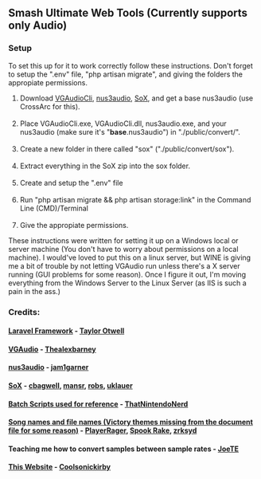 <h2>Smash Ultimate Web Tools (Currently supports only Audio)</h2>

<h3><strong>Setup</strong></h3>
<p>To set this up for it to work correctly follow these instructions. Don't forget to setup the ".env" file, "php
    artisan migrate", and giving the folders the appropiate permissions.</p>

<ol>
    <li>Download <a href="https://github.com/Thealexbarney/VGAudio/releases">VGAudioCli</a>, <a
            href="https://github.com/jam1garner/nus3audio-rs/releases">nus3audio</a>, <a
            href="http://sox.sourceforge.net/">SoX</a>, and get a base nus3audio (use CrossArc for this).</li>
    <br>
    <li>Place VGAudioCli.exe, VGAudioCli.dll, nus3audio.exe, and your nus3audio (make sure it's
        "<strong>base</strong>.nus3audio") in "./public/convert/".</li>
    <br>
    <li>Create a new folder in there called "sox" ("./public/convert/sox").</li>
    <br>
    <li> Extract everything in the SoX zip into the sox folder.</li>
    <br>
    <li>Create and setup the ".env" file</li>
    <br>
    <li>Run "php artisan migrate && php artisan storage:link" in the Command Line (CMD)/Terminal</li>
    <br>
    <li>Give the appropiate permissions.</li>
</ol>

<p>
    These instructions were written for setting it up on a Windows local or server machine (You don't have to worry
    about permissions on a local machine). I would've loved to put this on a linux server, but WINE is giving me a bit
    of trouble by not letting VGAudio run unless there's a X server running (GUI problems for some reason). Once I
    figure it out, I'm moving everything from the Windows Server to the Linux Server (as IIS is such a pain in the ass.)
</p>

<h3><strong>Credits:</strong></h3>
<h4>
    <a href="https://github.com/laravel/laravel">Laravel Framework</a> - <a
        href="https://github.com/taylorotwell">Taylor Otwell</a>
</h4>
<h4>
    <a href="https://github.com/Thealexbarney/VGAudio">VGAudio</a> - <a
        href="https://github.com/Thealexbarney/">Thealexbarney</a>
</h4>
<h4>
    <a href="https://github.com/jam1garner/nus3audio">nus3audio</a> - <a
        href="https://github.com/jam1garner/">jam1garner</a>
</h4>
<h4>
    <a href="http://sox.sourceforge.net/">SoX</a> - <a href="https://sourceforge.net/u/cbagwell/">cbagwell</a>, <a
        href="https://sourceforge.net/u/mansr/profile/">mansr</a>, <a
        href="https://sourceforge.net/u/robs/profile/">robs</a>, <a href="https://sourceforge.net/u/uklauer/profile/">
        uklauer
    </a>
</h4>
<h4>
    <a href="https://cdn.discordapp.com/attachments/516449848057135124/653439158144073729/nus3audio.bat">Batch
        Scripts used for reference</a> - <a href="https://github.com/thatnintendonerd/">ThatNintendoNerd</a>
</h4>
<h4>
    <a href="https://docs.google.com/document/d/13nnPPQK46HE1c30LlcVj8Nrfdxjx1t1vH0cWMJqaSVA/">Song
        names and
        file names (Victory themes missing from the document file for some reason)</a> - <a
        href="https://gamebanana.com/members/1507074">PlayerRager</a>, <a
        href="https://www.youtube.com/channel/UCaMTWkuqc_W1D5CIPN7DEiw">Spook Rake</a>, <a
        href="https://gamebanana.com/members/1537331">zrksyd</a>
</h4>
<h4>
    Teaching me how to convert samples between sample rates - <a href="https://gamebanana.com/members/1480857">JoeTE</a>
</h4>
<h4>
    <a href="https://github.com/Coolsonickirby/smashultimatewebtools">This Website</a> - <a
        href="https://github.com/coolsonickirby/">Coolsonickirby</a>
</h4>
